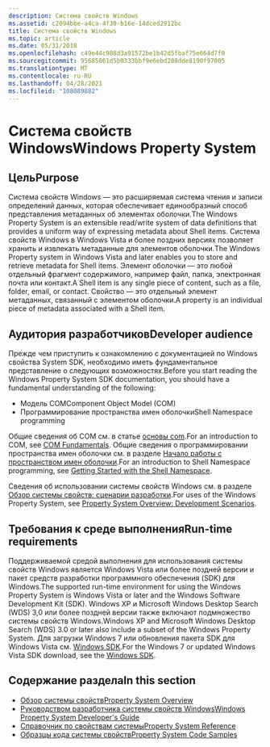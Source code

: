 ```yaml
---
description: Система свойств Windows
ms.assetid: c2094bbe-a4ca-4f30-b16e-14dced2912bc
title: Система свойств Windows
ms.topic: article
ms.date: 05/31/2018
ms.openlocfilehash: c49e44c988d3a91572be1b42d5fbaf75e664d7f0
ms.sourcegitcommit: 95685061d5b0333bbf9e6ebd208dde8190f97005
ms.translationtype: MT
ms.contentlocale: ru-RU
ms.lasthandoff: 04/28/2021
ms.locfileid: "108089882"
---
```

# <a name="windows-property-system"></a><span data-ttu-id="584be-103">Система свойств Windows</span><span class="sxs-lookup"><span data-stu-id="584be-103">Windows Property System</span></span>

## <a name="purpose"></a><span data-ttu-id="584be-104">Цель</span><span class="sxs-lookup"><span data-stu-id="584be-104">Purpose</span></span>

<span data-ttu-id="584be-105">Система свойств Windows — это расширяемая система чтения и записи определений данных, которая обеспечивает единообразный способ представления метаданных об элементах оболочки.</span><span class="sxs-lookup"><span data-stu-id="584be-105">The Windows Property System is an extensible read/write system of data definitions that provides a uniform way of expressing metadata about Shell items.</span></span> <span data-ttu-id="584be-106">Система свойств Windows в Windows Vista и более поздних версиях позволяет хранить и извлекать метаданные для элементов оболочки.</span><span class="sxs-lookup"><span data-stu-id="584be-106">The Windows Property system in Windows Vista and later enables you to store and retrieve metadata for Shell items.</span></span> <span data-ttu-id="584be-107">Элемент оболочки — это любой отдельный фрагмент содержимого, например файл, папка, электронная почта или контакт.</span><span class="sxs-lookup"><span data-stu-id="584be-107">A Shell item is any single piece of content, such as a file, folder, email, or contact.</span></span> <span data-ttu-id="584be-108">Свойство — это отдельный элемент метаданных, связанный с элементом оболочки.</span><span class="sxs-lookup"><span data-stu-id="584be-108">A property is an individual piece of metadata associated with a Shell item.</span></span>

## <a name="developer-audience"></a><span data-ttu-id="584be-109">Аудитория разработчиков</span><span class="sxs-lookup"><span data-stu-id="584be-109">Developer audience</span></span>

<span data-ttu-id="584be-110">Прежде чем приступить к ознакомлению с документацией по Windows свойства System SDK, необходимо иметь фундаментальное представление о следующих возможностях.</span><span class="sxs-lookup"><span data-stu-id="584be-110">Before you start reading the Windows Property System SDK documentation, you should have a fundamental understanding of the following:</span></span>

-   <span data-ttu-id="584be-111">Модель COM</span><span class="sxs-lookup"><span data-stu-id="584be-111">Component Object Model (COM)</span></span>
-   <span data-ttu-id="584be-112">Программирование пространства имен оболочки</span><span class="sxs-lookup"><span data-stu-id="584be-112">Shell Namespace programming</span></span>

<span data-ttu-id="584be-113">Общие сведения об COM см. в статье [основы com](../com/com-fundamentals.md).</span><span class="sxs-lookup"><span data-stu-id="584be-113">For an introduction to COM, see [COM Fundamentals](../com/com-fundamentals.md).</span></span> <span data-ttu-id="584be-114">Общие сведения о программировании пространства имен оболочки см. в разделе [Начало работы с пространством имен оболочки](../shell/namespace-intro.md).</span><span class="sxs-lookup"><span data-stu-id="584be-114">For an introduction to Shell Namespace programming, see [Getting Started with the Shell Namespace](../shell/namespace-intro.md).</span></span>

<span data-ttu-id="584be-115">Сведения об использовании системы свойств Windows см. в разделе [Обзор системы свойств: сценарии разработки](property-system-overview.md).</span><span class="sxs-lookup"><span data-stu-id="584be-115">For uses of the Windows Property System, see [Property System Overview: Development Scenarios](property-system-overview.md).</span></span>

## <a name="run-time-requirements"></a><span data-ttu-id="584be-116">Требования к среде выполнения</span><span class="sxs-lookup"><span data-stu-id="584be-116">Run-time requirements</span></span>

<span data-ttu-id="584be-117">Поддерживаемой средой выполнения для использования системы свойств Windows является Windows Vista или более поздней версии и пакет средств разработки программного обеспечения (SDK) для Windows.</span><span class="sxs-lookup"><span data-stu-id="584be-117">The supported run-time environment for using the Windows Property System is Windows Vista or later and the Windows Software Development Kit (SDK).</span></span> <span data-ttu-id="584be-118">Windows XP и Microsoft Windows Desktop Search (WDS) 3,0 или более поздней версии также включают подмножество системы свойств Windows.</span><span class="sxs-lookup"><span data-stu-id="584be-118">Windows XP and Microsoft Windows Desktop Search (WDS) 3.0 or later also include a subset of the Windows Property System.</span></span> <span data-ttu-id="584be-119">Для загрузки Windows 7 или обновления пакета SDK для Windows Vista см. [Windows SDK](https://msdn.microsoft.com/windowsvista/bb980924.aspx).</span><span class="sxs-lookup"><span data-stu-id="584be-119">For the Windows 7 or updated Windows Vista SDK download, see the [Windows SDK](https://msdn.microsoft.com/windowsvista/bb980924.aspx).</span></span>

## <a name="in-this-section"></a><span data-ttu-id="584be-120">Содержание раздела</span><span class="sxs-lookup"><span data-stu-id="584be-120">In this section</span></span>

-   [<span data-ttu-id="584be-121">Обзор системы свойств</span><span class="sxs-lookup"><span data-stu-id="584be-121">Property System Overview</span></span>](property-system-overview.md)
-   [<span data-ttu-id="584be-122">Руководством разработчика системы свойств Windows</span><span class="sxs-lookup"><span data-stu-id="584be-122">Windows Property System Developer's Guide</span></span>](property-system-developer-s-guide.md)
-   [<span data-ttu-id="584be-123">Справочник по свойствам системы</span><span class="sxs-lookup"><span data-stu-id="584be-123">Property System Reference</span></span>](property-system-reference.md)
-   [<span data-ttu-id="584be-124">Образцы кода системы свойств</span><span class="sxs-lookup"><span data-stu-id="584be-124">Property System Code Samples</span></span>](property-system-code-samples.md)

 

 
